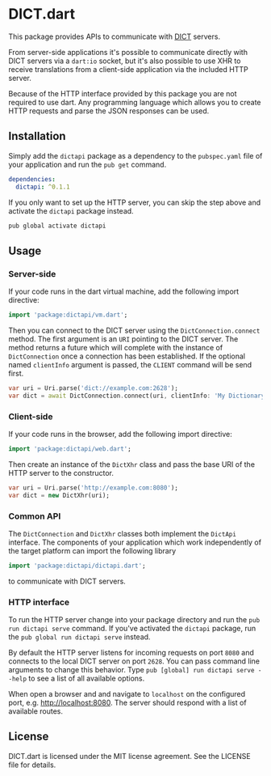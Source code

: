 # DICT.dart

This package provides APIs to communicate with [DICT][rfc] servers.

From server-side applications it's possible to communicate directly with DICT
servers via a `dart:io` socket, but it's also possible to use XHR to receive
translations from a client-side application via the included HTTP server.

Because of the HTTP interface provided by this package you are not required to
use dart. Any programming language which allows you to create HTTP requests
and parse the JSON responses can be used.

## Installation

Simply add the `dictapi` package as a dependency to the `pubspec.yaml` file of
your application and run the `pub get` command.

```yaml
dependencies:
  dictapi: ^0.1.1
```

If you only want to set up the HTTP server, you can skip the step above and
activate the `dictapi` package instead.

```sh
pub global activate dictapi
```

## Usage

### Server-side

If your code runs in the dart virtual machine, add the following import
directive:

```dart
import 'package:dictapi/vm.dart';
```

Then you can connect to the DICT server using the `DictConnection.connect`
method. The first argument is an `URI` pointing to the DICT server.
The method returns a future which will complete with the instance of
`DictConnection` once a connection has been established.
If the optional named `clientInfo` argument is passed, the `CLIENT` command
will be send first.

```dart
var uri = Uri.parse('dict://example.com:2628');
var dict = await DictConnection.connect(uri, clientInfo: 'My Dictionary');
```

### Client-side

If your code runs in the browser, add the following import directive:

```dart
import 'package:dictapi/web.dart';
```

Then create an instance of the `DictXhr` class and pass the base URI of the
HTTP server to the constructor.

```dart
var uri = Uri.parse('http://example.com:8080');
var dict = new DictXhr(uri);
```

### Common API

The `DictConnection` and `DictXhr` classes both implement the `DictApi`
interface. The components of your application which work independently of
the target platform can import the following library

```dart
import 'package:dictapi/dictapi.dart';
```

to communicate with DICT servers.

### HTTP interface

To run the HTTP server change into your package directory and run the
`pub run dictapi serve` command. If you've activated the `dictapi` package, run
the `pub global run dictapi serve` instead.

By default the HTTP server listens for incoming requests on port `8080` and
connects to the local DICT server on port `2628`. You can pass command
line arguments to change this behavior.
Type `pub [global] run dictapi serve --help` to see a list of all available
options.

When open a browser and and navigate to `localhost` on the configured port,
e.g. <http://localhost:8080>. The server should respond with a list of
available routes.

## License

DICT.dart is licensed under the MIT license agreement.
See the LICENSE file for details.

[rfc]: https://tools.ietf.org/html/rfc2229 "A Dictionary Server Protocol"
